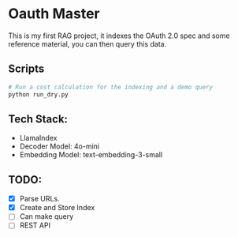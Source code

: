 # Oauth Master

This is my first RAG project, it indexes the OAuth 2.0 spec and some reference material, you can then query this data.

## Scripts

```bash
# Run a cost calculation for the indexing and a demo query
python run_dry.py
```

## Tech Stack:

- LlamaIndex
- Decoder Model: 4o-mini
- Embedding Model: text-embedding-3-small

## TODO:

- [X] Parse URLs.
- [X] Create and Store Index
- [ ] Can make query
- [ ] REST API
